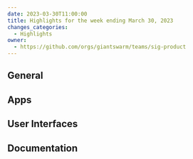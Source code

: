 ```yaml
---
date: 2023-03-30T11:00:00
title: Highlights for the week ending March 30, 2023
changes_categories:
  - Highlights
owner:
  - https://github.com/orgs/giantswarm/teams/sig-product
---
```


## General


## Apps


## User Interfaces


## Documentation


